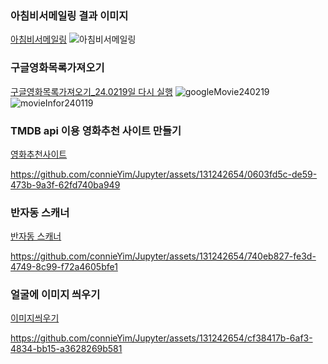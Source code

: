 ### 아침비서메일링 결과 이미지 
[아침비서메일링](https://github.com/connieYim/Jupyter/blob/main/%EC%95%84%EC%B9%A8%EB%B9%84%EC%84%9C%EB%A9%94%EC%9D%BC%EB%A7%81.ipynb)
![아침비서메일링](https://github.com/connieYim/Jupyter/assets/131242654/ae64ff9c-797c-41aa-bcc7-dbc8fe9cc17c)

### 구글영화목록가져오기
[구글영화목록가져오기_24.0219일 다시 실행](https://github.com/connieYim/Jupyter/blob/main/%EA%B5%AC%EA%B8%80%EC%98%81%ED%99%94%EB%AA%A9%EB%A1%9D%EA%B0%80%EC%A0%B8%EC%98%A4%EA%B8%B0.ipynb)
![googleMovie240219](https://github.com/connieYim/Jupyter/assets/131242654/c6c78013-749d-4d8a-9b2e-3475b8e4ce5a)
![movieInfor240119](https://github.com/connieYim/Jupyter/assets/131242654/37404fcf-c348-4e8b-8cc8-3c4eb1517f8c)

### TMDB api 이용 영화추천 사이트 만들기

[영화추천사이트](https://github.com/connieYim/Jupyter/blob/main/%EC%98%81%ED%99%94%EC%B6%94%EC%B2%9C(%EC%9D%B8%EA%B8%B0%EB%B3%84%2C%20%EC%8A%A4%ED%86%A0%EB%A6%AC%EB%B3%84%2C%20%EA%B0%90%EB%8F%85%EB%B3%84).ipynb)



https://github.com/connieYim/Jupyter/assets/131242654/0603fd5c-de59-473b-9a3f-62fd740ba949




### 반자동 스캐너
[반자동 스캐너](https://github.com/connieYim/Jupyter/blob/main/%EB%B0%98%EC%9E%90%EB%8F%99%20%EB%AC%B8%EC%84%9C%20%EC%8A%A4%EC%BA%90%EB%84%88.ipynb)




https://github.com/connieYim/Jupyter/assets/131242654/740eb827-fe3d-4749-8c99-f72a4605bfe1

### 얼굴에 이미지 씌우기
[이미지씌우기]()



https://github.com/connieYim/Jupyter/assets/131242654/cf38417b-6af3-4834-bb15-a3628269b581







